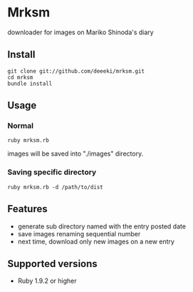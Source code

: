 # Mrksm

downloader for images on Mariko Shinoda's diary

## Install

    git clone git://github.com/deeeki/mrksm.git
    cd mrksm
    bundle install

## Usage

### Normal

    ruby mrksm.rb

images will be saved into "./images" directory.

### Saving specific directory

    ruby mrksm.rb -d /path/to/dist

## Features

- generate sub directory named with the entry posted date
- save images renaming sequential number
- next time, download only new images on a new entry

## Supported versions

- Ruby 1.9.2 or higher

